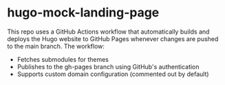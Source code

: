 # hugo-mock-landing-page

This repo uses a GitHub Actions workflow that automatically builds and deploys the Hugo website to GitHub Pages whenever changes are pushed to the main branch. The workflow:
- Fetches submodules for themes
- Publishes to the gh-pages branch using GitHub's authentication
- Supports custom domain configuration (commented out by default)
